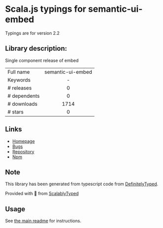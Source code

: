 
# Scala.js typings for semantic-ui-embed

Typings are for version 2.2

## Library description:
Single component release of embed

|                    |                 |
| ------------------ | :-------------: |
| Full name          | semantic-ui-embed |
| Keywords           | - |
| # releases         | 0 |
| # dependents       | 0 |
| # downloads        | 1714 |
| # stars            | 0 |

## Links
- [Homepage](http://www.semantic-ui.com)
- [Bugs](https://github.com/Semantic-Org/Semantic-UI/issues)
- [Repository](https://github.com/Semantic-Org/UI-Embed)
- [Npm](https://www.npmjs.com/package/semantic-ui-embed)
    


## Note
This library has been generated from typescript code from [DefinitelyTyped](https://definitelytyped.org).

Provided with :purple_heart: from [ScalablyTyped](https://github.com/oyvindberg/ScalablyTyped)

## Usage
See [the main readme](../../readme.md) for instructions.


